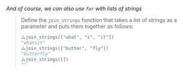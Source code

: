 _And of course, we can also use `for` with lists of strings_

> Define the `join_strings` function that takes a list of strings as a parameter and puts them together as follows:
>
> ```python
> ムjoin_strings(["what", "s", "it"])
> "whatsit"
> ムjoin_strings(["butter", "fly"])
> "butterfly"
> ムjoin_strings([])
> ""
> ```
